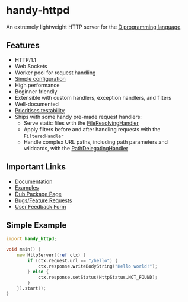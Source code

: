 # handy-httpd

An extremely lightweight HTTP server for the [D programming language](https://dlang.org/).

## Features
- HTTP/1.1
- Web Sockets
- Worker pool for request handling
- [Simple configuration](https://andrewlalis.github.io/handy-httpd/guide/configuration.html)
- High performance
- Beginner friendly
- Extensible with custom handlers, exception handlers, and filters
- Well-documented
- [Prioritises testability](https://andrewlalis.github.io/handy-httpd/guide/testing.html)
- Ships with some handy pre-made request handlers:
	- Serve static files with the [FileResolvingHandler](https://andrewlalis.github.io/handy-httpd/guide/handlers/file-resolving-handler.html)
	- Apply filters before and after handling requests with the `FilteredHandler`
	- Handle complex URL paths, including path parameters and wildcards, with the [PathDelegatingHandler](https://andrewlalis.github.io/handy-httpd/guide/handlers/path-delegating-handler.html)

## Important Links
- [Documentation](https://andrewlalis.github.io/handy-httpd/)
- [Examples](https://github.com/andrewlalis/handy-httpd/tree/main/examples)
- [Dub Package Page](https://code.dlang.org/packages/handy-httpd)
- [Bugs/Feature Requests](https://github.com/andrewlalis/handy-httpd/issues)
- [User Feedback Form](https://docs.google.com/forms/d/e/1FAIpQLSdazfaKLghGk1XpefOyDdHFfSZLaHQlCaeI9KAsaIMR5iNX6A/viewform?usp=sf_link)

## Simple Example
```d
import handy_httpd;

void main() {
	new HttpServer((ref ctx) {
		if (ctx.request.url == "/hello") {
			ctx.response.writeBodyString("Hello world!");
		} else {
			ctx.response.setStatus(HttpStatus.NOT_FOUND);
		}
	}).start();
}
```
